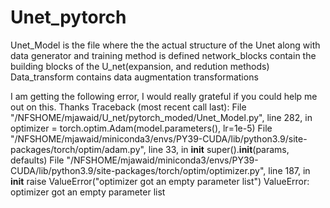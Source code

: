 # Unet_pytorch
Unet_Model is the file where the the actual structure of the Unet along with data generator and training method is defined
network_blocks contain the building blocks of the U_net(expansion, and redution methods)
Data_transform contains data augmentation transformations

I am getting the following error, I would really grateful if you could help me out on this. Thanks
Traceback (most recent call last):
  File "/NFSHOME/mjawaid/U_net/pytorch_moded/Unet_Model.py", line 282, in <module>
    optimizer = torch.optim.Adam(model.parameters(), lr=1e-5)
  File "/NFSHOME/mjawaid/miniconda3/envs/PY39-CUDA/lib/python3.9/site-packages/torch/optim/adam.py", line 33, in __init__
    super().__init__(params, defaults)
  File "/NFSHOME/mjawaid/miniconda3/envs/PY39-CUDA/lib/python3.9/site-packages/torch/optim/optimizer.py", line 187, in __init__
    raise ValueError("optimizer got an empty parameter list")
ValueError: optimizer got an empty parameter list
